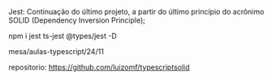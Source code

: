 Jest: Continuação do último projeto, a partir do último princípio do acrônimo SOLID (Dependency Inversion Principle);

npm i jest ts-jest @types/jest -D



mesa/aulas-typescript/24/11

repositorio: https://github.com/luizomf/typescriptsolid

